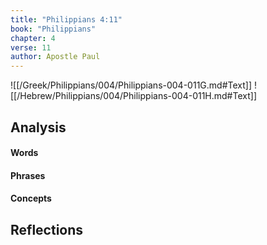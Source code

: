 ```yaml
---
title: "Philippians 4:11"
book: "Philippians"
chapter: 4
verse: 11
author: Apostle Paul
---
```

![[/Greek/Philippians/004/Philippians-004-011G.md#Text]]
![[/Hebrew/Philippians/004/Philippians-004-011H.md#Text]]

## Analysis

#### Words

#### Phrases

#### Concepts

## Reflections
